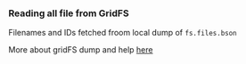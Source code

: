 ### Reading all file from GridFS
Filenames and IDs fetched froom local dump of `fs.files.bson`

More about gridFS dump and help [here](https://gist.github.com/L04DB4L4NC3R/5eb0ea9eb8f6ed5565b21768cc8ef804)
